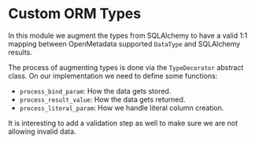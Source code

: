 # Custom ORM Types

In this module we augment the types from SQLAlchemy to have a valid 1:1 mapping between OpenMetadata supported
`DataType` and SQLAlchemy results.

The process of augmenting types is done via the `TypeDecorator` abstract class. On our implementation we need to define
some functions:

- `process_bind_param`: How the data gets stored.
- `process_result_value`: How the data gets returned.
- `process_literal_param`: How we handle literal column creation.

It is interesting to add a validation step as well to make sure we are not allowing invalid data.
